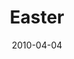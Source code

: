 ---
layout: message
category: message
series: "Free"
title: "Easter"
date: 2010-04-04
message_id: 611
---